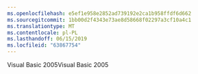 ```yaml
---
ms.openlocfilehash: e5ef1e958e2852ad739192e2ca1b958ffdf6d662
ms.sourcegitcommit: 1bb00d2f4343e73ae8d58668f02297a3cf10a4c1
ms.translationtype: MT
ms.contentlocale: pl-PL
ms.lasthandoff: 06/15/2019
ms.locfileid: "63867754"
---
```

<span data-ttu-id="21e4b-101">Visual Basic 2005</span><span class="sxs-lookup"><span data-stu-id="21e4b-101">Visual Basic 2005</span></span>